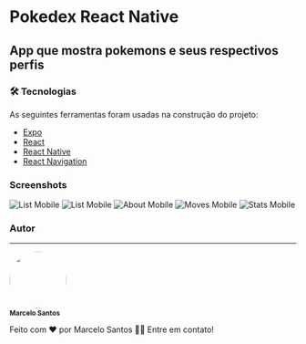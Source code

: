 # Pokedex React Native

## App que mostra pokemons e seus respectivos perfis

### 🛠 Tecnologias

As seguintes ferramentas foram usadas na construção do projeto:

- [Expo](https://expo.dev/)
- [React](https://pt-br.reactjs.org/)
- [React Native](https://reactnative.dev/)
- [React Navigation](https://reactnavigation.org/)

### Screenshots

![List Mobile](assets/images/list.jpeg)
![List Mobile](assets/images/list2.jpeg)
![About Mobile](assets/images/about.jpeg)
![Moves Mobile](assets/images/moves.jpeg)
![Stats Mobile](assets/images/stats.jpeg)

### Autor

---

<a href="#">
 <img style="border-radius: 50%;" src="https://avatars.githubusercontent.com/u/11478538?v=4" width="100px;" alt=""/>
 <br />
 <sub><b>Marcelo Santos</b></sub></a>

Feito com ❤️ por Marcelo Santos 👋🏽 Entre em contato!
